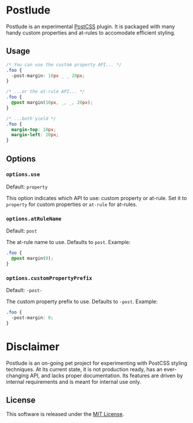 # Postlude

Postlude is an experimental [PostCSS](http://postcss.org/) plugin. It is packaged with many handy custom properties and at-rules to accomodate efficient styling.

## Usage

```css
/* You can use the custom property API... */
.foo {
  -post-margin: 10px _ _ 20px;
}

/* ...or the at-rule API... */
.foo {
  @post margin(10px, _, _, 20px);
}

/* ...both yield */
.foo {
  margin-top: 10px;
  margin-left: 20px;
}
```

## Options

### `options.use`
Default: `property`

This option indicates which API to use: custom property or at-rule. Set it to `property` for custom properties or `at-rule` for at-rules.

### `options.atRuleName`
Default: `post`

The at-rule name to use. Defaults to `post`. Example:

```css
.foo {
  @post margin(0);
}
```

### `options.customPropertyPrefix`
Default: `-post-`

The custom property prefix to use. Defaults to `-post`. Example:

```css
.foo {
  -post-margin: 0;
}
```

# Disclaimer

Postlude is an on-going pet project for experimenting with PostCSS styling techniques. At its current state, it is not production ready, has an ever-changing API, and lacks proper documentation. Its features are driven by internal requirements and is meant for internal use only.

## License

This software is released under the [MIT License](http://opensource.org/licenses/MIT).